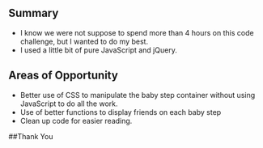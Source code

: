 Summary
--------------

* I know we were not suppose to spend more than 4 hours on this
    code challenge, but I wanted to do my best.
* I used a little bit of pure JavaScript and jQuery.

Areas of Opportunity
------------------------------

* Better use of CSS to manipulate the baby step container without using
    JavaScript to do all the work.
* Use of better functions to display friends on each baby step
* Clean up code for easier reading.

##Thank You

